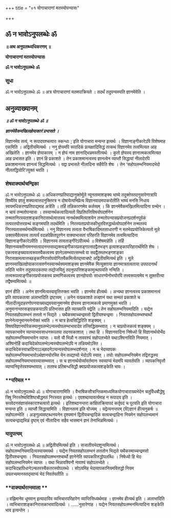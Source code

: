 +++
title = "०१ योगाचाराणां मतस्योपन्यासः"

+++


## ॐ न भावोऽनुपलब्धेः ॐ

**॥ अथ अनुपलब्ध्यधिकरणम् ॥**

**योगाचाराणां मतस्योपन्यासः**

**ॐ न भावोऽनुपलब्धेः ॐ**

### **सुधा**

ॐ न भावोऽनुपलब्धेः ॐ ॥ अत्र योगाचाराणां मतमपाक्रियते । तदर्थं तदुपन्यस्यति ज्ञानमेवेति ।

## **अनुव्याख्यानम्**

***॥ ॐ न भावोऽनुपलब्धेः ॐ ॥***

***ज्ञानमेवैकमखिलज्ञेयाकारं प्रभासते ।***

विज्ञानमेव तत्वं, न रूपादयश्चत्वारः स्कन्धाः ; इति योगाचारा मन्यन्त इत्यर्थः । विज्ञानाङ्गीकारेऽपि विशेषमाह एकमिति । अद्वितीयमित्यर्थः । ननु ज्ञेयमपि रूपादिकं प्रत्यक्षादिसिद्धं तत्कथं विज्ञानमेव तत्वमित्यत आह अखिलेति । ज्ञानमेव ज्ञेयाकारम् । न ज्ञेयं नाम ज्ञानाद्भिन्नमस्तीत्यर्थः । कुतो ज्ञेयस्य ज्ञानात्मकत्वमित्यत आह प्रभासत इति । ज्ञानं हि प्रकाशते । तेन प्रकाशमानत्वस्य ज्ञानत्वेन व्याप्तौ सिद्धायां नीलादेरपि प्रकाशमानस्य ज्ञानत्वं सिद्धमित्यर्थः । यद्वा प्रभासते नीलादिना सहैवेति शेषः । तेन ‘सहोपलम्भनियमादभेदो नीलतद्धियोरि’त्युक्तं भवति ।

### **शेषवाक्यार्थचन्द्रिका**

ॐ न भावोऽनुपलब्धेः ॐ ॥ अधिकरणप्रतिपाद्यानुक्तेर्मूले न्यूनतामाशङ्क्य भाष्ये तदुक्तेस्तदनुसारेणात्रापि शिष्यैरेव ज्ञातुं शक्यत्वात्तदनुक्तिरत्र न दोषायेत्यभिप्रेत्य विज्ञानवादमपाकरोतीति भाष्यं मनसि निधाय स्वयमधिकरणप्रतिपाद्यमाह अत्रेति । तर्हि तन्निकारणमेव कर्तव्यम् । किं ज्ञानमेवैकमखिलमित्यादिना ग्रन्थेन । न चायं तन्मतोपन्यासः । तस्यानर्थकत्वादित्यतो विप्रतिपत्तिविषयोपदर्शनेन तन्मतानिरस्यताशङ्कानिरासार्थत्वात्तस्य नानर्थक्यमित्याशयेन तन्मतोपन्यासप्रयोजनप्रदर्शनपूर्वकं तत्परतयोत्तरग्रन्थं सङ्गमयति तदर्थमिति । निरस्यताप्रयोजकीभूतविरुद्धार्थत्वोपदर्शनेन तन्मतस्य निरस्यतासमर्थनार्थमित्यर्थः । ननु विज्ञानस्य तत्वता वैभाषिकादिमतसाधारणी न मतभेदप्रयोजिकेत्यतो मूले उक्तस्यैवेत्यस्य तात्पर्यं वदन्नपेक्षितपूरणेन वाक्याभासतां परिहरति विज्ञानमेव तत्वमित्यादिना विज्ञानाङ्गीकारेऽपीति । विज्ञानस्य तत्वताङ्गीरेऽपीत्यर्थः ॥ विशेषमाहेति । तर्हि विज्ञानव्यक्तीनामनन्तत्वादनन्तसव्द्यक्त्यङ्गीकारप्रसङ्गात्सदद्वैतभङ्ग इत्याशङ्कापरिहारार्थमिति शेषः । एकत्वसङ्ख्यावत्वरूपस्यैकत्वस्य ज्ञानेऽसम्भवात्सम्भवे वा सदद्वैतमतभङ्गशङ्का निरासाक्षमत्वात्तच्छङ्कानिरासोपयोगितयैकमित्येतद्य्वाचष्टे अद्वितीयमित्यर्थ इति । मूले ज्ञानस्याखिलज्ञेयाकारत्ववर्णनस्यानर्थक्यमाशङ्क्य ज्ञानमेवैक मित्युक्ताया ज्ञानमात्रतत्वताया उपपादनार्थं तदिति भावेन तदुपपादकतया तद्योजयितुं तदनुपपत्तिशङ्कामुत्थापयति नन्विति । तत्त्वरूपत्वाङ्गीकारप्रयोजकस्य प्रामाणिकत्वस्य ज्ञानज्ञेययोः साधारण्येनोभयोरपि तत्त्वरूपत्वमेव न तूक्तरीत्या तद्वैषम्यमित्यर्थः ॥

ज्ञानं हीति । अनेन ज्ञानमित्यस्यावृत्तिरुक्ता भवति । ज्ञानमेव हीत्यर्थः । अन्यथा ज्ञानत्वस्य प्रकाशमानत्वं प्रति व्यापकताया अलाभादिति द्रष्टव्यम् । अनेन यत्प्रकाशते तज्ज्ञानं यथा सम्मतं प्रकाशते च नीलादीत्युदाहरणोपनयाख्यव्द्यवयवानुमानमेव ज्ञेयस्य ज्ञानात्मकत्वे प्रमाणमुक्तं भवति । अनुमानान्तरसङ्ग्राहकयाऽपि प्रतिभासत इति व्याख्याति यद्वेति ॥ तेन सहोपलम्भनियमादिति । यद्येन नियतसहोपलम्भनं तत्ततो न भिद्यते । यथैकस्माच्चन्द्रमसो द्वितीयश्चन्द्रमाः । नियतसहोपलम्भश्चार्थो ज्ञानेनेत्यनुमानमनेनोक्तं भवति । न चात्र हेत्वसिद्धिरिति शङ्क्यम् । विषयविज्ञानयोरेकस्यानुपलम्भेऽन्यस्योपलम्भाभावादेव तत्सिद्धिसम्भवात् । न चाप्रयोजकत्वं शङ्क्यम् । व्यापकाभावेन व्याप्याभावसाधनरूपतया तदनवकाशात् । तथा हि । विज्ञानवादिना निषेध्यो हि विज्ञानार्थयोर्भेदः सहोपलम्भनियमाभावेन व्याप्तः । यतो यौ भिन्नौ न ताववश्यं सहोपलभ्येते यथाऽश्विनाविति नियमात् । अश्विनोर्हि कदाचिदेकोपलम्भेऽन्यस्योपलम्भेऽपि न तन्नियमोऽस्ति । कदाचिदेकस्याभ्रादिनाऽऽच्छादनेऽप्यन्यस्योपलम्भदर्शनात् । न च भेदव्यापकः सहोपलम्भनियमाभावोऽर्थज्ञानयोरस्ति येन तव्द्याप्यो भेदोऽपि स्यात् । तयोः सहोपलम्भनियमेन तद्विरुद्धस्य सहोपलम्भनियमाभावस्यासम्भवात् । स च ज्ञानार्थयोर्व्यावर्तमानः स्वव्याप्यं भेदमपि व्यावर्तयति । व्यापकनिवृत्तौ व्याप्यनिवृत्तेरवश्यम्भावात् । ततश्च प्रतिबन्धसिद्धौ क्वाप्रयोजकत्वशङ्केति भावः ।

### **परिमल **

ॐ न भावोऽनुपलब्धेः ॐ ॥ योगाचाराणामिति । वैभाषिकसौत्रान्तिकमाध्यमिकयोगाचाराख्यभेदेन चतुर्विधबौद्धेषु त्रिषु निरस्तेष्वविशिष्टबौद्धमतं निरस्यत इत्यर्थः । एवशब्दव्यावर्त्यमाह न रूपादय इति । रूपवेदनसंज्ञासंस्काराश्चत्वारो इत्यर्थः । इतिशब्दानन्तरा कांक्षितक्रियापदं कर्तृपदं च पूरयति इति योगाचारा मन्यन्त इति ॥ व्याप्तौ सिद्धायामिति । विज्ञानतत्व इति योज्यम् । यद्वेत्यनन्तरम् (वि)ज्ञानं हीत्यनुकर्षः ॥ सहोपलम्भेति । अङ्गुल्यवष्टब्धनयनेन दृश्यमानं द्वितीयचन्द्रादिकं सत्यचन्द्रादिना नियमेन सहोपलभ्यमानं सत्यचन्द्राद्यभिन्नं दृष्टम् एवं नीलादिना सहैव भासमानं ज्ञनं तेनाभिन्नमित्यर्थः ।

### **यादुपत्यम्**

ॐ न भावोऽनुपलब्धेः ॐ ॥ अद्वितीयमित्यर्थ इति । सजातीयभेदशून्यमित्यर्थः। सहोपलम्भनियमादित्यस्यायमयर्थः । यद्येन नियतसहोपलम्भनं तत्ततोन भिद्यते यथैकस्माच्चन्द्रमसो द्वितीयश्चन्द्रमाः । नियतसहोपलम्भनश्चार्थो ज्ञानेनेति व्यापकविरुद्धोपलब्धिः । निषेध्यो हि भेदः सहोपलम्भानियमेन व्याप्तः । यथा भिन्नावश्विनौ नावश्यं सहोपलभ्येते । कदाचिदभ्रापिधानेऽन्यतरस्यैकतरस्योपलब्धेः । सोऽयमिह भेदव्यापकानियमविरुद्धो नियम उपलभ्यमानस्तद्य्वाप्यं भेदं निवर्तयतीति ॥

### **वाक्यार्थरत्नमाला **

॥ वह्निमानेव धूमवान् इत्यादाविव व्यभिचारपरिहारेण व्याप्तिसिध्यर्थमाह । ज्ञानमेव हीत्यर्थ इति । अलाभादिति । व्यभिचाराशङ्कानिरासकाभावादित्यर्थः । ......नुसारेणाह । यद्येन नियतसहोपलम्भनमित्यादिना शङ्केति भाव इत्यन्तेन ।

